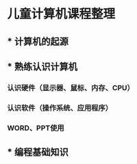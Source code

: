# 儿童计算机课程整理

## * 计算机的起源
## * 熟练认识计算机
### 认识硬件（显示器、鼠标、内存、CPU）
### 认识软件（操作系统、应用程序）
### WORD、PPT使用
## * 编程基础知识
